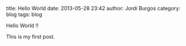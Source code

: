 title: Hello World
date: 2013-05-28 23:42
author: Jordi Burgos
category: blog
tags: blog

Hello World !!

This is my first post.